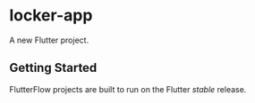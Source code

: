 # locker-app

A new Flutter project.

## Getting Started

FlutterFlow projects are built to run on the Flutter _stable_ release.
